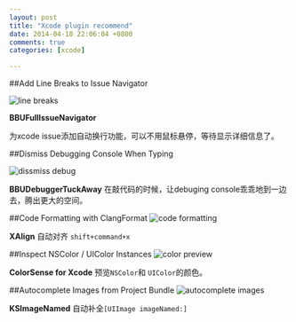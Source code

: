 ```yaml
---
layout: post
title: "Xcode plugin recommend"
date: 2014-04-18 22:06:04 +0800
comments: true
categories: [xcode]

---
```

##Add Line Breaks to Issue Navigator

![line breaks](http://nshipster.s3.amazonaws.com/bbufullissuenavigator.png)

**BBUFullIssueNavigator**

为xcode issue添加自动换行功能，可以不用鼠标悬停，等待显示详细信息了。

##Dismiss Debugging Console When Typing

![dissmiss debug](http://nshipster.s3.amazonaws.com/bbudebuggertuckaway.gif)

**BBUDebuggerTuckAway**
在敲代码的时候，让debuging console乖乖地到一边去，腾出更大的空间。
 
##Code Formatting with ClangFormat
![code formatting](http://nshipster.s3.amazonaws.com/xalign.gif)


**XAlign**
自动对齐  `shift+command+x`

##Inspect NSColor / UIColor Instances
![color preview](http://nshipster.s3.amazonaws.com/colorsense.png)

**ColorSense for Xcode**
预览`NSColor`和 `UIColor`的颜色。

##Autocomplete Images from Project Bundle
![autocomplete images](http://nshipster.s3.amazonaws.com/ksimagenamed.gif)

**KSImageNamed**
自动补全`[UIImage imageNamed:]`